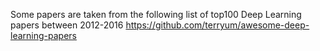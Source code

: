 Some papers are taken from the following list of top100 Deep Learning papers between 2012-2016
https://github.com/terryum/awesome-deep-learning-papers
